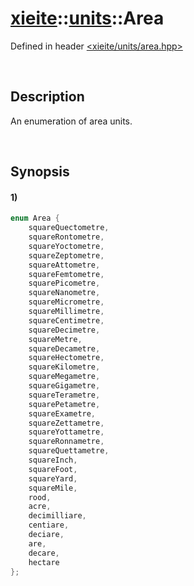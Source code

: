 # [xieite](../../xieite.md)\:\:[units](../../units.md)\:\:Area
Defined in header [<xieite/units/area.hpp>](../../../include/xieite/units/area.hpp)

&nbsp;

## Description
An enumeration of area units.

&nbsp;

## Synopsis
#### 1)
```cpp
enum Area {
	squareQuectometre,
	squareRontometre,
	squareYoctometre,
	squareZeptometre,
	squareAttometre,
	squareFemtometre,
	squarePicometre,
	squareNanometre,
	squareMicrometre,
	squareMillimetre,
	squareCentimetre,
	squareDecimetre,
	squareMetre,
	squareDecametre,
	squareHectometre,
	squareKilometre,
	squareMegametre,
	squareGigametre,
	squareTerametre,
	squarePetametre,
	squareExametre,
	squareZettametre,
	squareYottametre,
	squareRonnametre,
	squareQuettametre,
	squareInch,
	squareFoot,
	squareYard,
	squareMile,
	rood,
	acre,
	decimilliare,
	centiare,
	deciare,
	are,
	decare,
	hectare
};
```
